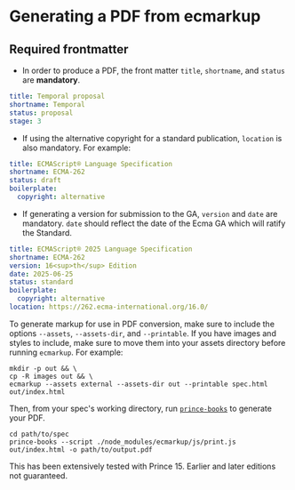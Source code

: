 # Generating a PDF from ecmarkup

## Required frontmatter

- In order to produce a PDF, the front matter `title`, `shortname`, and `status` are **mandatory**.

```yaml
title: Temporal proposal
shortname: Temporal
status: proposal
stage: 3
```

- If using the alternative copyright for a standard publication, `location` is also mandatory. For example:

```yaml
title: ECMAScript® Language Specification
shortname: ECMA-262
status: draft
boilerplate:
  copyright: alternative
```

- If generating a version for submission to the GA, `version` and `date` are mandatory. `date` should reflect the date of the Ecma GA which will ratify the Standard.

```yaml
title: ECMAScript® 2025 Language Specification
shortname: ECMA-262
version: 16<sup>th</sup> Edition
date: 2025-06-25
status: standard
boilerplate:
  copyright: alternative
location: https://262.ecma-international.org/16.0/
```

To generate markup for use in PDF conversion, make sure to include the options `--assets`, `--assets-dir`, and `--printable`. If you have images and styles to include, make sure to move them into your assets directory before running `ecmarkup`. For example:

```shell
mkdir -p out && \
cp -R images out && \
ecmarkup --assets external --assets-dir out --printable spec.html out/index.html
```

Then, from your spec's working directory, run [`prince-books`](https://www.princexml.com/) to generate your PDF.

```shell
cd path/to/spec
prince-books --script ./node_modules/ecmarkup/js/print.js out/index.html -o path/to/output.pdf
```

This has been extensively tested with Prince 15. Earlier and later editions not guaranteed.
